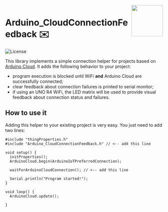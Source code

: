 <img src="https://content.arduino.cc/website/Arduino_logo_teal.svg" height="100" align="right" />

# Arduino_CloudConnectionFeedback ✉️

![License](https://img.shields.io/github/license/alranel/Arduino_CloudConnectionFeedback)

This library implements a simple connection helper for projects based on [Arduino Cloud](https://cloud.arduino.cc/). It adds the following behavior to your project:

* program execution is blocked until WiFi **and** Arduino Cloud are successfully connected;
* clear feedback about connection failures is printed to serial monitor;
* if using an UNO R4 WiFi, the LED matrix will be used to provide visual feedback about connection status and failures.

## How to use it

Adding this helper to your existing project is very easy. You just need to add two lines:

```
#include "thingProperties.h"
#include "Arduino_CloudConnectionFeedback.h" // <-- add this line

void setup() {
  initProperties();
  ArduinoCloud.begin(ArduinoIoTPreferredConnection);
  
  waitForArduinoCloudConnection(); // <-- add this line
  
  Serial.println("Program started!");
}

void loop() {
  ArduinoCloud.update();

}
```

